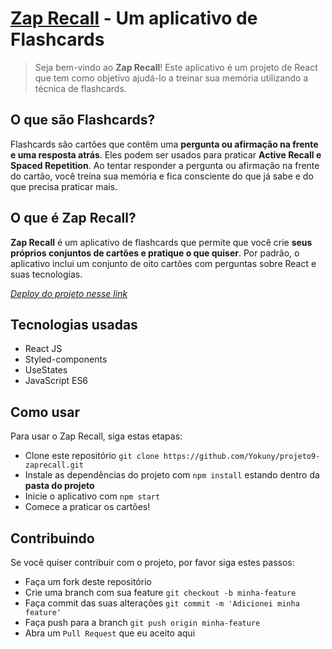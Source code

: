 # [Zap Recall](https://projeto9-zaprecall-yokuny.vercel.app/) - Um aplicativo de Flashcards
> Seja bem-vindo ao **Zap Recall**! Este aplicativo é um projeto de React que tem como objetivo ajudá-lo a treinar sua memória utilizando a técnica de flashcards.

## O que são Flashcards?

Flashcards são cartões que contêm uma **pergunta ou afirmação na frente e uma resposta atrás**. Eles podem ser usados para praticar **Active Recall e Spaced Repetition**. Ao tentar responder a pergunta ou afirmação na frente do cartão, você treina sua memória e fica consciente do que já sabe e do que precisa praticar mais.

## O que é Zap Recall?
**Zap Recall** é um aplicativo de flashcards que permite que você crie **seus próprios conjuntos de cartões e pratique o que quiser**. Por padrão, o aplicativo inclui um conjunto de oito cartões com perguntas sobre React e suas tecnologias.

*[Deploy do projeto nesse link](https://projeto9-zaprecall-yokuny.vercel.app/)*

## Tecnologias usadas
- React JS
- Styled-components
- UseStates
- JavaScript ES6

## Como usar
Para usar o Zap Recall, siga estas etapas:

- Clone este repositório `git clone https://github.com/Yokuny/projeto9-zaprecall.git`
- Instale as dependências do projeto com `npm install` estando dentro da **pasta do projeto**
- Inicie o aplicativo com `npm start`
- Comece a praticar os cartões!

## Contribuindo
Se você quiser contribuir com o projeto, por favor siga estes passos:

- Faça um fork deste repositório
- Crie uma branch com sua feature `git checkout -b minha-feature`
- Faça commit das suas alterações `git commit -m 'Adicionei minha feature'`
- Faça push para a branch `git push origin minha-feature`
- Abra um `Pull Request` que eu aceito aqui
